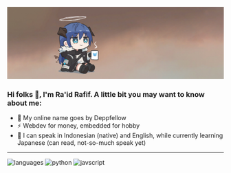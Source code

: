 <!--
**deppfellow/deppfellow** is a ✨ _special_ ✨ repository because its `README.md` (this file) appears on your GitHub profile.

Here are some ideas to get you started:

- 🔭 I’m currently working on ...
- 🌱 I’m currently learning ...
- 👯 I’m looking to collaborate on ...
- 🤔 I’m looking for help with ...
- 💬 Ask me about ...
- 📫 How to reach me: ...
- 😄 Pronouns: ...
- ⚡ Fun fact: ...
-->

![Banner](https://github.com/deppfellow/deppfellow/blob/d9be809caa5eaa00f950cd03cd46d0bf08b4714f/asset/coffiema.jpg)

### Hi folks 👋, I'm Ra'id Rafif. A little bit you may want to know about me:
- 🔭 My online name goes by Deppfellow
- ⚡ Webdev for money, embedded for hobby
- 👯 I can speak in Indonesian (native) and English, while currently learning Japanese (can read, not-so-much speak yet)

---
![languages](https://img.shields.io/static/v1?label=&message=languages:&color=111&style=flat-square)
![python](https://img.shields.io/static/v1?logo=python&label=&message=python&color=36465D&logoColor=AAA&style=flat-square&link=)
![javscript](https://img.shields.io/static/v1?logo=javascript&label=&message=javascript&color=36465D&logoColor=AAA&style=flat-square&link=)
